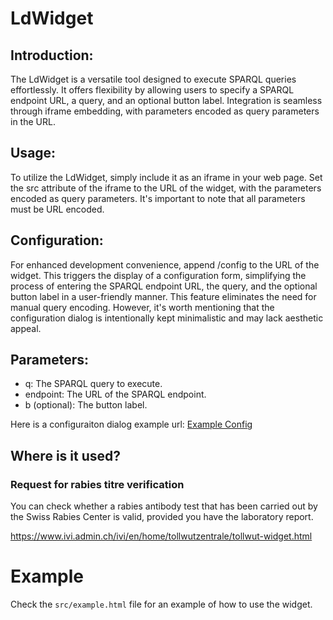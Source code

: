 # LdWidget

## Introduction:
The LdWidget is a versatile tool designed to execute SPARQL queries effortlessly. It offers flexibility by allowing users to specify a SPARQL endpoint URL, a query, and an optional button label. Integration is seamless through iframe embedding, with parameters encoded as query parameters in the URL.

## Usage:
To utilize the LdWidget, simply include it as an iframe in your web page. Set the src attribute of the iframe to the URL of the widget, with the parameters encoded as query parameters. It's important to note that all parameters must be URL encoded.

## Configuration:
For enhanced development convenience, append /config to the URL of the widget. This triggers the display of a configuration form, simplifying the process of entering the SPARQL endpoint URL, the query, and the optional button label in a user-friendly manner. This feature eliminates the need for manual query encoding. However, it's worth mentioning that the configuration dialog is intentionally kept minimalistic and may lack aesthetic appeal.

## Parameters:

* q: The SPARQL query to execute.
* endpoint: The URL of the SPARQL endpoint.
* b (optional): The button label.

Here is a configuraiton dialog example url:
[Example Config](https://widget.lindas.admin.ch/config?e=https:%2F%2Flindas.admin.ch%2Fquery&q=PREFIX%20rdf:%20%3Chttp:%2F%2Fwww.w3.org%2F1999%2F02%2F22-rdf-syntax-ns%23%3E%0APREFIX%20rdfs:%20%3Chttp:%2F%2Fwww.w3.org%2F2000%2F01%2Frdf-schema%23%3E%0ASELECT%20%3FresultString%20FROM%20%3Chttps:%2F%2Flindas.admin.ch%2Ffsvo%2Frabies%3E%20WHERE%20%7B%0A%20%20%3Fs%20%3Chttps:%2F%2Fagriculture.ld.admin.ch%2Ffoen%2Frabies%2Fdimension%2Fidentifier%3E%20%3FvarBind;%0A%20%20%09%20%3Chttps:%2F%2Fagriculture.ld.admin.ch%2Ffoen%2Frabies%2Fdimension%2Fquantitativeresult%3E%20%3Fvalue%20;%0A%20%20%20%20%20%3Chttps:%2F%2Fagriculture.ld.admin.ch%2Ffoen%2Frabies%2Fdimension%2Fresult%3E%20%3Fresult%20;%0A%20%20%20%20%20%3Chttps:%2F%2Fagriculture.ld.admin.ch%2Ffoen%2Frabies%2Fdimension%2Fdate%3E%20%3Fdate;%0A%20%20%09%20%3Chttps:%2F%2Fagriculture.ld.admin.ch%2Ffoen%2Frabies%2Fdimension%2Funitcode%3E%20%3Funit%20.%0A%20%20%20%20%20BIND%20(%20IF%20(%20%3Fresult%20%3D%20%3Chttps:%2F%2Fagriculture.ld.admin.ch%2Ffoen%2Frabies%2Fdimension%2Fresult%2Fpositiv%3E,%20%22Sufficient%22,%20%22Insufficient%22%20)%20AS%20%3Fv%20)%0A%20%20%09%20BIND(CONCAT(%22Microchip%20number:%20%22,%3FvarBind,%20%22%20%7C%20%22,%20%3Fv,%20%22%20%7C%20%22,%20%20%22Quantitative%20Result:%20%22,%20str(%3Fvalue),%20%22%20%22,%20%3Funit,%20%22%20%7C%20Date%20of%20blood%20sampling:%20%22,%20str(%3Fdate))%20%20AS%20%3FresultString%20)%20%0A%7D%20ORDER%20BY%20%3Fdate%20LIMIT%201)

## Where is it used?

### Request for rabies titre verification
You can check whether a rabies antibody test that has been carried out by the Swiss Rabies Center is valid, provided you have the laboratory report.

https://www.ivi.admin.ch/ivi/en/home/tollwutzentrale/tollwut-widget.html



# Example 

Check the `src/example.html` file for an example of how to use the widget.